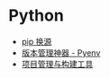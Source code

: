 # Python <!-- {docsify-ignore} -->

- [pip 换源](/Backend/python/pip换源.md)
- [版本管理神器 - Pyenv](/Backend/python/pyenv.md)
- [项目管理与构建工具](/Backend/python/项目管理与构建工具.md)
